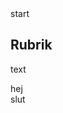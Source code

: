 <head>
<link rel="stylesheet" type="text/css" href="/css/style.css">
</head>

<div class="begin-main">start</div>

## Rubrik
text
<div class="highlight">hej</div>

<div class="end-main">slut</div>
